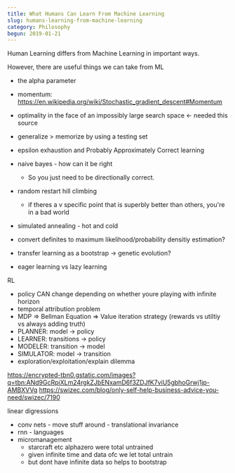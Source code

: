 ```yaml
---
title: What Humans Can Learn From Machine Learning
slug: humans-learning-from-machine-learning
category: Philosophy
begun: 2019-01-21
---
```


Human Learning differs from Machine Learning in important ways.

However, there are useful things we can take from ML

- the alpha parameter
- momentum: https://en.wikipedia.org/wiki/Stochastic_gradient_descent#Momentum
- optimality in the face of an impossibly large search space <- needed this source
- generalize > memorize by using a testing set
- epsilon exhaustion and Probably Approximately Correct learning
- naive bayes - how can it be right
  - So you just need to be directionally correct.
- random restart hill climbing
  - if theres a v specific point that is superbly better than others, you're in a bad world
- simulated annealing - hot and cold

- convert definites to maximum likelihood/probability densitiy estimation?
- transfer learning as a bootstrap -> genetic evolution?
- eager learning vs lazy learning

RL

- policy CAN change depending on whether youre playing with infinite horizon
- temporal attribution problem
- MDP => Bellman Equation => Value iteration strategy (rewards vs utiltiy vs always adding truth)
- PLANNER: model -> policy
- LEARNER: transitions -> policy
- MODELER: transition -> model
- SIMULATOR: model -> transition
- exploration/exploitation/explain dilemma

https://encrypted-tbn0.gstatic.com/images?q=tbn:ANd9GcRpiXLm24rgkZJbENxamD6f3ZDJfK7viU5gbhoGrwj1jp-AMBXVVg
https://swizec.com/blog/only-self-help-business-advice-you-need/swizec/7190

linear digressions

- conv nets - move stuff around - translational invariance
- rnn - languages
- micromanagement
  - starcraft etc alphazero were total untrained
  - given infinite time and data ofc we let total untrain
  - but dont have infinite data so helps to bootstrap

